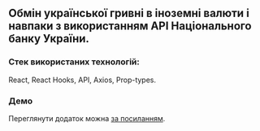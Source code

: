 ## Обмін української гривні в іноземні валюти і навпаки з використанням API Національного банку України.
### Стек використаних технологій: 
React, 
React Hooks, 
API,
Axios, 
Prop-types.


### Демо
Переглянути додаток можна [за посиланням](https://goncharenko-au.github.io/converter/).



